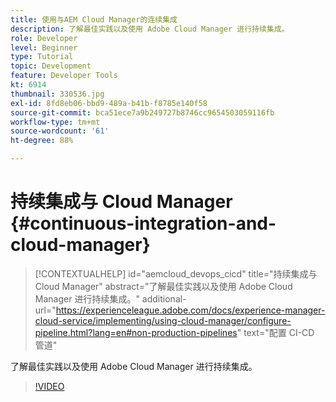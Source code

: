 ```yaml
---
title: 使用与AEM Cloud Manager的连续集成
description: 了解最佳实践以及使用 Adobe Cloud Manager 进行持续集成。
role: Developer
level: Beginner
type: Tutorial
topic: Development
feature: Developer Tools
kt: 6914
thumbnail: 330536.jpg
exl-id: 8fd8eb06-bbd9-489a-b41b-f8785e140f58
source-git-commit: bca51ece7a9b249727b8746cc9654503059116fb
workflow-type: tm+mt
source-wordcount: '61'
ht-degree: 88%

---
```


# 持续集成与 Cloud Manager {#continuous-integration-and-cloud-manager}

>[!CONTEXTUALHELP]
>id="aemcloud_devops_cicd"
>title="持续集成与 Cloud Manager"
>abstract="了解最佳实践以及使用 Adobe Cloud Manager 进行持续集成。"
>additional-url="https://experienceleague.adobe.com/docs/experience-manager-cloud-service/implementing/using-cloud-manager/configure-pipeline.html?lang=en#non-production-pipelines" text="配置 CI-CD 管道"

了解最佳实践以及使用 Adobe Cloud Manager 进行持续集成。

>[!VIDEO](https://video.tv.adobe.com/v/330536/?quality=12&learn=on)
